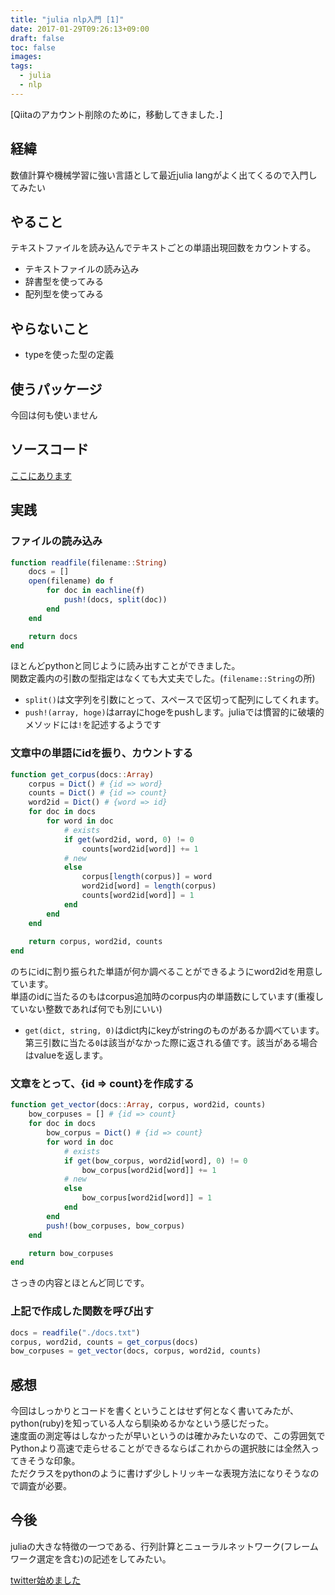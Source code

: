 ```yaml
---
title: "julia nlp入門 [1]"
date: 2017-01-29T09:26:13+09:00
draft: false
toc: false
images:
tags: 
  - julia
  - nlp
---
```


[Qiitaのアカウント削除のために，移動してきました．]


## 経緯
数値計算や機械学習に強い言語として最近julia langがよく出てくるので入門してみたい

## やること
テキストファイルを読み込んでテキストごとの単語出現回数をカウントする。  
- テキストファイルの読み込み
- 辞書型を使ってみる
- 配列型を使ってみる

## やらないこと
- typeを使った型の定義

## 使うパッケージ
今回は何も使いません

## ソースコード
[ここにあります](https://github.com/oh-sore-takesou/julia_word_count)

## 実践
### ファイルの読み込み
```jl
function readfile(filename::String)
    docs = []
    open(filename) do f
        for doc in eachline(f)
            push!(docs, split(doc))
        end
    end

    return docs
end
```
ほとんどpythonと同じように読み出すことができました。  
関数定義内の引数の型指定はなくても大丈夫でした。(`filename::String`の所)  
- `split()`は文字列を引数にとって、スペースで区切って配列にしてくれます。
- `push!(array, hoge)`はarrayにhogeをpushします。juliaでは慣習的に破壊的メソッドには`!`を記述するようです

### 文章中の単語にidを振り、カウントする
```jl
function get_corpus(docs::Array)
    corpus = Dict() # {id => word}
    counts = Dict() # {id => count}
    word2id = Dict() # {word => id}
    for doc in docs
        for word in doc
            # exists
            if get(word2id, word, 0) != 0
                counts[word2id[word]] += 1
            # new
            else
                corpus[length(corpus)] = word
                word2id[word] = length(corpus)
                counts[word2id[word]] = 1
            end
        end
    end
    
    return corpus, word2id, counts
end
```
のちにidに割り振られた単語が何か調べることができるようにword2idを用意しています。  
単語のidに当たるのもはcorpus追加時のcorpus内の単語数にしています(重複していない整数であれば何でも別にいい)  
- `get(dict, string, 0)`はdict内にkeyがstringのものがあるか調べています。第三引数に当たる`0`は該当がなかった際に返される値です。該当がある場合はvalueを返します。


### 文章をとって、{id => count}を作成する
```jl
function get_vector(docs::Array, corpus, word2id, counts)
    bow_corpuses = [] # {id => count}
    for doc in docs
        bow_corpus = Dict() # {id => count}
        for word in doc
            # exists
            if get(bow_corpus, word2id[word], 0) != 0
                bow_corpus[word2id[word]] += 1
            # new
            else
                bow_corpus[word2id[word]] = 1
            end
        end
        push!(bow_corpuses, bow_corpus)
    end

    return bow_corpuses
end
```
さっきの内容とほとんど同じです。


### 上記で作成した関数を呼び出す
```jl
docs = readfile("./docs.txt")
corpus, word2id, counts = get_corpus(docs)
bow_corpuses = get_vector(docs, corpus, word2id, counts)
```

## 感想
今回はしっかりとコードを書くということはせず何となく書いてみたが、python(ruby)を知っている人なら馴染めるかなという感じだった。  
速度面の測定等はしなかったが早いというのは確かみたいなので、この雰囲気でPythonより高速で走らせることができるならばこれからの選択肢には全然入ってきそうな印象。  
ただクラスをpythonのように書けず少しトリッキーな表現方法になりそうなので調査が必要。

## 今後
juliaの大きな特徴の一つである、行列計算とニューラルネットワーク(フレームワーク選定を含む)の記述をしてみたい。

[twitter始めました](https://twitter.com/sobamchan)
